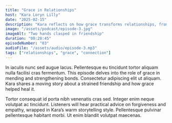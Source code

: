 ```yaml
---
title: "Grace in Relationships"
host: "Kara Loryn Lilly"
date: "2025-02-15"
description: "Kara reflects on how grace transforms relationships, from friendships to family ties, with stories and tips for fostering connection."
image: "/assets/podcast/episode-3.jpg"
imageAlt: "Two hands clasped in friendship"
duration: "00:28:45"
episodeNumber: "03"
audioFile: "/assets/audio/episode-3.mp3"
tags: ["relationships", "grace", "connection"]
---
```


In iaculis nunc sed augue lacus. Pellentesque eu tincidunt tortor aliquam nulla facilisi cras fermentum. This episode delves into the role of grace in mending and strengthening bonds. Consectetur adipiscing elit ut aliquam. Kara shares a moving story about a strained friendship and how grace helped heal it.

Tortor consequat id porta nibh venenatis cras sed. Integer enim neque volutpat ac tincidunt. Listeners will hear practical advice on forgiveness and empathy, wrapped in Kara’s warm storytelling style. Pellentesque pulvinar pellentesque habitant morbi. Ut enim blandit volutpat maecenas.
